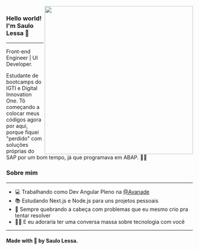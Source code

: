 <img align="right" width="400" height="400" src="https://hum-systems.com/site/templates/images/jobs/developer_m.png">


### Hello world! I'm Saulo Lessa 👾
---
Front-end Engineer | UI Developer.

Estudante de bootcamps do IGTI e Digital Innovation One. Tô começando a colocar meus códigos agora por aqui, porque fiquei "perdido" com soluções próprias do SAP por um bom tempo, já que programava em ABAP. :man_technologist:


### Sobre mim 
---

- 💻 Trabalhando como Dev Angular Pleno na [@Avanade](https://github.com/Avanade)
- 📚 Estudando Next.js e Node.js para uns projetos pessoais
- 🤯 Sempre quebrando a cabeça com problemas que eu mesmo crio pra tentar resolver
- 🐱‍🏍 E eu adoraria ter uma conversa massa sobre tecnologia com você

---
#### Made with 🖤 by Saulo Lessa. 
